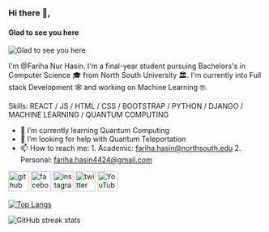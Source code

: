 ### Hi there 👋, 
#### Glad to see you here
![Glad to see you here](https://scontent.fdac14-1.fna.fbcdn.net/v/t39.30808-6/360104865_707168737889664_2570630024470163900_n.png?stp=dst-png_s960x960&_nc_cat=102&ccb=1-7&_nc_sid=e3f864&_nc_ohc=_IjCpxFutUIAX93JdAK&_nc_oc=AQkgCJ2UqwDSGwhzCPy8VS-mfVrDc3_oHS3y-od2WGxVc5yJ5xp19JPfedfs7rFhjf8&_nc_ht=scontent.fdac14-1.fna&oh=00_AfC8zQrxU-uXeQYWwbJvCBQ0bjiHb4JJ0ioc0qXQM1e92g&oe=64BD09D5)

I'm @Fariha Nur Hasin. I'm a final-year student pursuing Bachelors's in Computer Science 🎓 from North South University 🏛.  I'm currently into Full stack Development 🕸️ and working on Machine Learning 🤓.

Skills:  REACT / JS / HTML / CSS / BOOTSTRAP / PYTHON / DJANGO / MACHINE LEARNING / QUANTUM COMPUTING

- 🌱 I’m currently learning Quantum Computing 
- 🤔 I’m looking for help with Quantum Teleportation 
- 📫 How to reach me: 1. Academic: fariha.hasin@northsouth.edu 2. Personal: fariha.hasin4424@gmail.com 


[<img src='https://cdn.jsdelivr.net/npm/simple-icons@3.0.1/icons/github.svg' alt='github' height='40'>](https://github.com/farihanurhasin20)  [<img src='https://cdn.jsdelivr.net/npm/simple-icons@3.0.1/icons/facebook.svg' alt='facebook' height='40'>](https://www.facebook.com/hasineteen)  [<img src='https://cdn.jsdelivr.net/npm/simple-icons@3.0.1/icons/instagram.svg' alt='instagram' height='40'>](https://www.instagram.com/hasububu/)  [<img src='https://cdn.jsdelivr.net/npm/simple-icons@3.0.1/icons/twitter.svg' alt='twitter' height='40'>](https://twitter.com/@FarihaNurHasin)  [<img src='https://cdn.jsdelivr.net/npm/simple-icons@3.0.1/icons/youtube.svg' alt='YouTube' height='40'>](https://www.youtube.com/channel/@farihanurhasin2616)  

[![Top Langs](https://github-readme-stats.vercel.app/api/top-langs/?username=farihanurhasin20)](https://github.com/anuraghazra/github-readme-stats)

![GitHub streak stats](https://streak-stats.demolab.com/?user=farihanurhasin20)  

